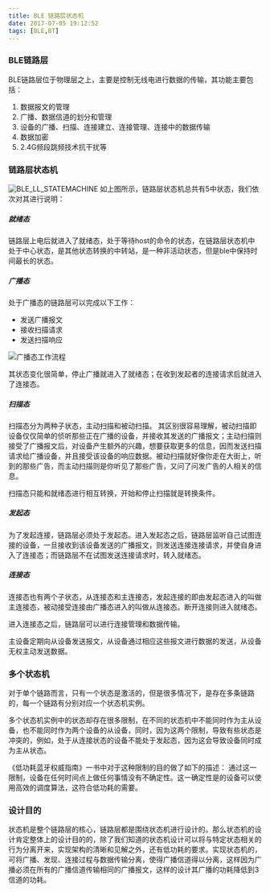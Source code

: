 ```yaml
---
title: BLE 链路层状态机
date: 2017-07-05 19:12:52
tags: [BLE,BT]
---
```



### BLE链路层
BLE链路层位于物理层之上，主要是控制无线电进行数据的传输，其功能主要包括：
1. 数据报文的管理
2. 广播、数据信道的划分和管理
3. 设备的广播、扫描、连接建立、连接管理、连接中的数据传输
4. 数据加密
5. 2.4G频段跳频技术抗干扰等

<!-- more -->

### 链路层状态机

![BLE_LL_STATEMACHINE](http://upload-images.jianshu.io/upload_images/1806858-43e4ea1a217dce30.png?imageMogr2/auto-orient/strip%7CimageView2/2/w/1240)
如上图所示，链路层状态机总共有5中状态，我们依次对其进行说明：
##### 就绪态
链路层上电后就进入了就绪态，处于等待host的命令的状态，在链路层状态机中处于中心状态，是其他状态转换的中转站，是一种非活动状态，但是ble中保持时间最长的状态。
##### 广播态
处于广播态的链路层可以完成以下工作：
- 发送广播报文
- 接收扫描请求
- 发送扫描响应

![广播态工作流程](http://upload-images.jianshu.io/upload_images/1806858-6f8e0b1cc8ff81c7.png?imageMogr2/auto-orient/strip%7CimageView2/2/w/1240)

其状态变化很简单，停止广播就进入了就绪态；在收到发起者的连接请求后就进入了连接态。
##### 扫描态
扫描态分为两种子状态，主动扫描和被动扫描。
其区别很容易理解，被动扫描即设备仅仅简单的侦听那些正在广播的设备，并接收其发送的广播报文；主动扫描则接受了广播报文后，对设备产生额外的兴趣，想要获取更多的信息，因而发送扫描请求给广播设备，并且接受该设备的响应数据。被动扫描就好像你走在大街上，听到的那些广告，而主动扫描则是你听见了那些广告，又问了问发广告的人相关的信息。

扫描态只能和就绪态进行相互转换，开始和停止扫描就是转换条件。
##### 发起态
为了发起连接，链路层必须处于发起态。进入发起态之后，链路层监听自己试图连接的设备，一旦接收到该设备发送的广播报文，则发送连接连接请求，并使自身进入了连接态；而链路层不在试图发送连接请求时，转入就绪态。
##### 连接态
连接态也有两个子状态，从连接态和主连接态，发起连接的即由发起态进入的叫做主连接态，被动接受连接由广播态进入的叫做从连接态。断开连接则进入就绪态。

进入连接态之后，链路层可以进行连接管理和数据传输。

主设备定期向从设备发送报文，从设备通过相应这些报文进行数据的发送，从设备无权主动发送数据。

### 多个状态机
对于单个链路而言，只有一个状态是激活的，但是很多情况下，是存在多条链路的，每一个链路有分别对应一个状态机实例。

多个状态机实例中的状态却存在很多限制，在不同的状态机中不能同时作为主从设备，也不能同时作为两个设备的从设备，同时，因为这两个限制，导致有些状态是冲突的，例如，处于从连接状态的设备不能处于发起态，因为这会导致设备同时成为主从状态。

《低功耗蓝牙权威指南》一书中对于这种限制的目的做了如下的描述：
通过这一限制，设备在任何时间点上做任何事情没有不确定性。这一确定性是的设备可以使用高效的调度算法，这符合低功耗的需要。
### 设计目的
状态机是整个链路层的核心，链路层都是围绕状态机进行设计的。那么状态机的设计肯定整体上的设计目的的，除了我们知道的状态机设计可以将与特定状态相关的行为分离开来，实现架构的清晰和见解之外，还有低功耗的要求。实现状态机的，可将广播、发现、连接过程与数据传输分离，使得广播信道得以分离，这样因为广播必须在所有的广播信道传输相同的广播报文，这样的设计其广播的功耗降低到3信道的功耗。
